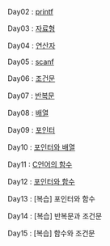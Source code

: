 Day02 : [printf](https://cafe.naver.com/codeuniv/10781)

Day03 : [자료형](https://cafe.naver.com/codeuniv/11122)

Day04 : [연산자](https://cafe.naver.com/codeuniv/11293)

Day05 : [scanf](https://cafe.naver.com/codeuniv/11451)

Day06 : [조건문](https://cafe.naver.com/codeuniv/11633)

Day07 : [반복문](https://cafe.naver.com/codeuniv/11742)

Day08 : [배열](https://cafe.naver.com/codeuniv/11864)

Day09 : [포인터](https://cafe.naver.com/codeuniv/11984)

Day10 : [포인터와 배열](https://cafe.naver.com/codeuniv/12114)

Day11 : [C언어의 함수](https://cafe.naver.com/codeuniv/12347)

Day12 : [포인터와 함수](https://cafe.naver.com/codeuniv/12469)

Day13 : [복습] 포인터와 함수 

Day14 : [복습] 반복문과 조건문

Day15 : [복습] 함수와 조건문
